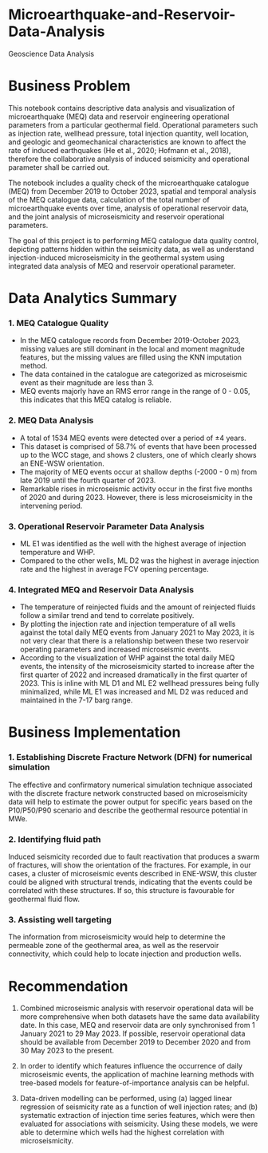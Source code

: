 # Microearthquake-and-Reservoir-Data-Analysis
Geoscience Data Analysis 

# Business Problem
This notebook contains descriptive data analysis and visualization of microearthquake (MEQ) data and reservoir engineering operational parameters from a particular geothermal field. Operational parameters such as injection rate, wellhead pressure, total injection quantity, well location, and geologic and geomechanical characteristics are known to affect the rate of induced earthquakes (He et al., 2020; Hofmann et al., 2018), therefore the collaborative analysis of induced seismicity and operational parameter shall be carried out.

The notebook includes a quality check of the microearthquake catalogue (MEQ) from December 2019 to October 2023, spatial and temporal analysis of the MEQ catalogue data, calculation of the total number of microearthquake events over time, analysis of operational reservoir data, and the joint analysis of microseismicity and reservoir operational parameters.

The goal of this project is to performing MEQ catalogue data quality control, depicting patterns hidden within the seismicity data, as well as understand injection-induced microseismicity in the geothermal system using integrated data analysis of MEQ and reservoir operational parameter.

# Data Analytics Summary
### 1. MEQ Catalogue Quality ###
   - In the MEQ catalogue records from December 2019-October 2023, missing values are still dominant in the local and moment magnitude features, but the missing values are filled using the KNN imputation method.  
   - The data contained in the catalogue are categorized as microseismic event as their magnitude are less than 3.
   - MEQ events majorly have an RMS error range in the range of 0 - 0.05, this indicates that this MEQ catalog is reliable.
   
### 2. MEQ Data Analysis ###
   - A total of 1534 MEQ events were detected over a period of ±4 years.  
   - This dataset is comprised of 58.7% of events that have been processed up to the WCC stage, and shows 2 clusters, one of which clearly shows an ENE-WSW orientation.
   - The majority of MEQ events occur at shallow depths (-2000 - 0 m) from late 2019 until the fourth quarter of 2023.
   - Remarkable rises in microseismic activity occur in the first five months of 2020 and during 2023. However, there is less microseismicity in the intervening period.
   
### 3. Operational Reservoir Parameter Data Analysis ###
   - ML E1 was identified as the well with the highest average of injection temperature and WHP.
   - Compared to the other wells, ML D2 was the highest in average injection rate and the highest in average FCV opening percentage.
   
### 4. Integrated MEQ and Reservoir Data Analysis ###
   - The temperature of reinjected fluids and the amount of reinjected fluids follow a similar trend and tend to correlate positively.
   - By plotting the injection rate and injection temperature of all wells against the total daily MEQ events from January 2021 to May 2023, it is not very clear that there is a relationship between these two reservoir operating parameters and increased microseismic events.
   - According to the visualization of WHP against the total daily MEQ events, the intensity of the microseismicity started to increase after the first quarter of 2022 and increased dramatically in the first quarter of 2023. This is inline with ML D1 and ML E2 wellhead pressures being fully minimalized, while ML E1 was increased and ML D2 was reduced and maintained in the 7-17 barg range.

# Business Implementation

### 1. Establishing Discrete Fracture Network (DFN) for numerical simulation ###

The effective and confirmatory numerical simulation technique associated with the discrete fracture network constructed based on microseismicity data will help to estimate the power output for specific years based on the P10/P50/P90 scenario and describe the geothermal resource potential in MWe. 

### 2. Identifying fluid path ###

Induced seismicity recorded due to fault reactivation that produces a swarm of fractures, will show the orientation of the fractures. For example, in our cases, a cluster of microseismic events described in ENE-WSW, this cluster could be aligned with structural trends, indicating that the events could be correlated with these structures. If so, this structure is favourable for geothermal fluid flow.

### 3. Assisting well targeting ###

The information from microseismicity would help to determine the permeable zone of the geothermal area, as well as the reservoir connectivity, which could help to locate injection and production wells.

# Recommendation
   1. Combined microseismic analysis with reservoir operational data will be more comprehensive when both datasets have the same data availability date. In this case, MEQ and reservoir data are only synchronised from 1 January 2021 to 29 May 2023. If possible, reservoir operational data should be available from December 2019 to December 2020 and from 30 May 2023 to the present.

   2. In order to identify which features influence the occurrence of daily microseismic events, the application of machine learning methods with tree-based models for feature-of-importance analysis can be helpful.
   
   3. Data-driven modelling can be performed, using (a) lagged linear regression of seismicity rate as a function of well injection rates; and (b) systematic extraction of injection time series features, which were then evaluated for associations with seismicity. Using these models, we were able to determine which wells had the highest correlation with microseismicity.
